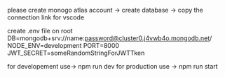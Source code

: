 please create monogo atlas account -> create database -> copy the connection link for vscode

create .env file on root DB=mongodb+srv://name:password@cluster0.j4vwb4o.mongodb.net/ NODE_ENV=development PORT=8000 JWT_SECRET=someRandomStringForJWTTken

for developement use-> npm run dev for production use -> npm run start
